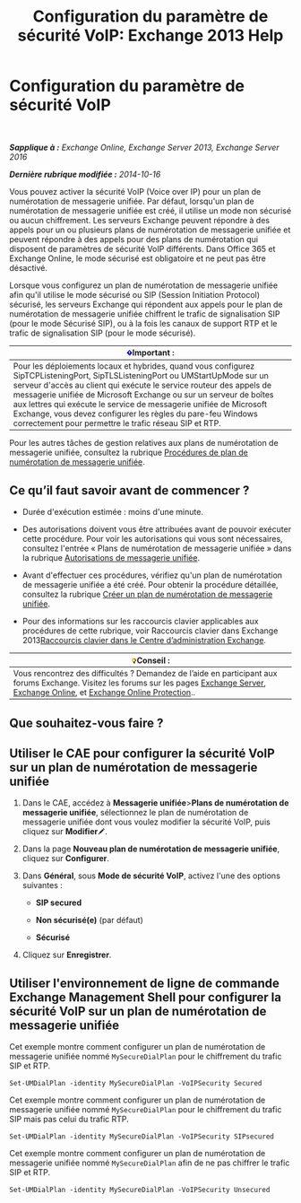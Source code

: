 ﻿---
title: 'Configuration du paramètre de sécurité VoIP: Exchange 2013 Help'
TOCTitle: Configuration du paramètre de sécurité VoIP
ms:assetid: b5335654-c766-4f3f-883c-f31263e1d9c1
ms:mtpsurl: https://technet.microsoft.com/fr-fr/library/Bb201721(v=EXCHG.150)
ms:contentKeyID: 50478907
ms.date: 05/23/2018
mtps_version: v=EXCHG.150
ms.translationtype: MT
---

# Configuration du paramètre de sécurité VoIP

 

_**Sapplique à :** Exchange Online, Exchange Server 2013, Exchange Server 2016_

_**Dernière rubrique modifiée :** 2014-10-16_

Vous pouvez activer la sécurité VoIP (Voice over IP) pour un plan de numérotation de messagerie unifiée. Par défaut, lorsqu'un plan de numérotation de messagerie unifiée est créé, il utilise un mode non sécurisé ou aucun chiffrement. Les serveurs Exchange peuvent répondre à des appels pour un ou plusieurs plans de numérotation de messagerie unifiée et peuvent répondre à des appels pour des plans de numérotation qui disposent de paramètres de sécurité VoIP différents. Dans Office 365 et Exchange Online, le mode sécurisé est obligatoire et ne peut pas être désactivé.

Lorsque vous configurez un plan de numérotation de messagerie unifiée afin qu'il utilise le mode sécurisé ou SIP (Session Initiation Protocol) sécurisé, les serveurs Exchange qui répondent aux appels pour le plan de numérotation de messagerie unifiée chiffrent le trafic de signalisation SIP (pour le mode Sécurisé SIP), ou à la fois les canaux de support RTP et le trafic de signalisation SIP (pour le mode sécurisé).

<table>
<thead>
<tr class="header">
<th><img src="images/JJ159813.important(EXCHG.150).gif" title="Important" alt="Important" />Important :</th>
</tr>
</thead>
<tbody>
<tr class="odd">
<td>Pour les déploiements locaux et hybrides, quand vous configurez SipTCPListeningPort, SipTLSListeningPort ou UMStartUpMode sur un serveur d'accès au client qui exécute le service routeur des appels de messagerie unifiée de Microsoft Exchange ou sur un serveur de boîtes aux lettres qui exécute le service de messagerie unifiée de Microsoft Exchange, vous devez configurer les règles du pare-feu Windows correctement pour permettre le trafic réseau SIP et RTP.</td>
</tr>
</tbody>
</table>


Pour les autres tâches de gestion relatives aux plans de numérotation de messagerie unifiée, consultez la rubrique [Procédures de plan de numérotation de messagerie unifiée](um-dial-plan-procedures-exchange-2013-help.md).

## Ce qu’il faut savoir avant de commencer ?

  - Durée d'exécution estimée : moins d'une minute.

  - Des autorisations doivent vous être attribuées avant de pouvoir exécuter cette procédure. Pour voir les autorisations qui vous sont nécessaires, consultez l'entrée « Plans de numérotation de messagerie unifiée » dans la rubrique [Autorisations de messagerie unifiée](unified-messaging-permissions-exchange-2013-help.md).

  - Avant d'effectuer ces procédures, vérifiez qu'un plan de numérotation de messagerie unifiée a été créé. Pour obtenir la procédure détaillée, consultez la rubrique [Créer un plan de numérotation de messagerie unifiée](create-a-um-dial-plan-exchange-2013-help.md).

  - Pour des informations sur les raccourcis clavier applicables aux procédures de cette rubrique, voir Raccourcis clavier dans Exchange 2013[Raccourcis clavier dans le Centre d’administration Exchange](keyboard-shortcuts-in-the-exchange-admin-center-exchange-online-protection-help.md).

<table>
<thead>
<tr class="header">
<th><img src="images/Bb125224.tip(EXCHG.150).gif" title="Conseil" alt="Conseil" />Conseil :</th>
</tr>
</thead>
<tbody>
<tr class="odd">
<td>Vous rencontrez des difficultés ? Demandez de l’aide en participant aux forums Exchange. Visitez les forums sur les pages <a href="https://go.microsoft.com/fwlink/p/?linkid=60612">Exchange Server</a>, <a href="https://go.microsoft.com/fwlink/p/?linkid=267542">Exchange Online</a>, et <a href="https://go.microsoft.com/fwlink/p/?linkid=285351">Exchange Online Protection</a>..</td>
</tr>
</tbody>
</table>


## Que souhaitez-vous faire ?

## Utiliser le CAE pour configurer la sécurité VoIP sur un plan de numérotation de messagerie unifiée

1.  Dans le CAE, accédez à **Messagerie unifiée**\>**Plans de numérotation de messagerie unifiée**, sélectionnez le plan de numérotation de messagerie unifiée dont vous voulez modifier la sécurité VoIP, puis cliquez sur **Modifier**![Icône Modifier](images/Bb124582.6f53ccb2-1f13-4c02-bea0-30690e6ea71d(EXCHG.150).gif "Icône Modifier").

2.  Dans la page **Nouveau plan de numérotation de messagerie unifiée**, cliquez sur **Configurer**.

3.  Dans **Général**, sous **Mode de sécurité VoIP**, activez l'une des options suivantes :
    
      - **SIP secured**
    
      - **Non sécurisé(e)** (par défaut)
    
      - **Sécurisé**

4.  Cliquez sur **Enregistrer**.

## Utiliser l'environnement de ligne de commande Exchange Management Shell pour configurer la sécurité VoIP sur un plan de numérotation de messagerie unifiée

Cet exemple montre comment configurer un plan de numérotation de messagerie unifiée nommé `MySecureDialPlan` pour le chiffrement du trafic SIP et RTP.

    Set-UMDialPlan -identity MySecureDialPlan -VoIPSecurity Secured

Cet exemple montre comment configurer un plan de numérotation de messagerie unifiée nommé `MySecureDialPlan` pour le chiffrement du trafic SIP mais pas celui du trafic RTP.

    Set-UMDialPlan -identity MySecureDialPlan -VoIPSecurity SIPsecured

Cet exemple montre comment configurer un plan de numérotation de messagerie unifiée nommé `MySecureDialPlan` afin de ne pas chiffrer le trafic SIP et RTP.

    Set-UMDialPlan -identity MySecureDialPlan -VoIPSecurity Unsecured

